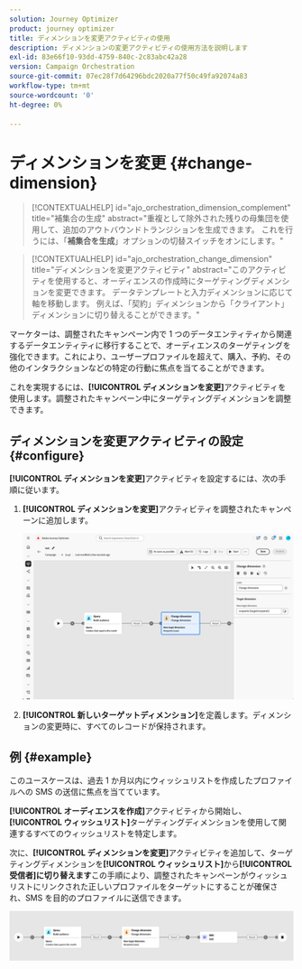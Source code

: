 ```yaml
---
solution: Journey Optimizer
product: journey optimizer
title: ディメンションを変更アクティビティの使用
description: ディメンションの変更アクティビティの使用方法を説明します
exl-id: 83e66f10-93dd-4759-840c-2c83abc42a28
version: Campaign Orchestration
source-git-commit: 07ec28f7d64296bdc2020a77f50c49fa92074a83
workflow-type: tm+mt
source-wordcount: '0'
ht-degree: 0%

---
```



# ディメンションを変更 {#change-dimension}

>[!CONTEXTUALHELP]
>id="ajo_orchestration_dimension_complement"
>title="補集合の生成"
>abstract="重複として除外された残りの母集団を使用して、追加のアウトバウンドトランジションを生成できます。 これを行うには、「**補集合を生成**」オプションの切替スイッチをオンにします。"

>[!CONTEXTUALHELP]
>id="ajo_orchestration_change_dimension"
>title="ディメンションを変更アクティビティ"
>abstract="このアクティビティを使用すると、オーディエンスの作成時にターゲティングディメンションを変更できます。 データテンプレートと入力ディメンションに応じて軸を移動します。 例えば、「契約」ディメンションから「クライアント」ディメンションに切り替えることができます。"

マーケターは、調整されたキャンペーン内で 1 つのデータエンティティから関連するデータエンティティに移行することで、オーディエンスのターゲティングを強化できます。これにより、ユーザープロファイルを超えて、購入、予約、その他のインタラクションなどの特定の行動に焦点を当てることができます。

これを実現するには、**[!UICONTROL ディメンションを変更]**&#x200B;アクティビティを使用します。調整されたキャンペーン中にターゲティングディメンションを調整できます。

<!--
>[!IMPORTANT]
>
>Please note that the **[!UICONTROL Change Dimension]** and **[!UICONTROL Change Data source]** activities should not be added in one row. If you need to use both activities consecutively, make sure you include an **[!UICONTROL Enrichement]** activity in between them. This ensures proper execution and prevents potential conflicts or errors.-->

## ディメンションを変更アクティビティの設定 {#configure}

**[!UICONTROL ディメンションを変更]**&#x200B;アクティビティを設定するには、次の手順に従います。

1. **[!UICONTROL ディメンションを変更]**&#x200B;アクティビティを調整されたキャンペーンに追加します。

   ![](../assets/orchestrated-change-dimension.png)

1. **[!UICONTROL 新しいターゲットディメンション]**&#x200B;を定義します。ディメンションの変更時に、すべてのレコードが保持されます。


## 例 {#example}

このユースケースは、過去 1 か月以内にウィッシュリストを作成したプロファイルへの SMS の送信に焦点を当てています。

**[!UICONTROL オーディエンスを作成]**&#x200B;アクティビティから開始し、**[!UICONTROL ウィッシュリスト]**&#x200B;ターゲティングディメンションを使用して関連するすべてのウィッシュリストを特定します。

次に、**[!UICONTROL ディメンションを変更]**&#x200B;アクティビティを追加して、ターゲティングディメンションを&#x200B;**[!UICONTROL ウィッシュリスト]**&#x200B;から&#x200B;**[!UICONTROL 受信者]に切り替えます**&#x200B;この手順により、調整されたキャンペーンがウィッシュリストにリンクされた正しいプロファイルをターゲットにすることが確保され、SMS を目的のプロファイルに送信できます。

![](../assets/orchestrated-change-dimension-example.png)
